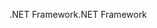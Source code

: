 <span data-ttu-id="8c190-101">.NET Framework</span><span class="sxs-lookup"><span data-stu-id="8c190-101">.NET Framework</span></span>